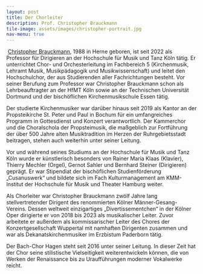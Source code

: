 ```yaml
---
layout: post
title: Der Chorleiter
description: Prof. Christopher Brauckmann
tile-image: assets/images/christopher-portrait.jpg
nav-menu: true
---
```


<p><span class="image left"><img src="{% link assets/images/christopher-portrait.jpg %}" alt="" /></span>
<a href="https://www.christopher-brauckmann.de">Christopher Brauckmann</a>, 1988 in Herne geboren, ist seit 2022 als Professor für Dirigieren an der Hochschule für Musik und Tanz Köln tätig. Er unterrichtet Chor- und Orchesterleitung im Fachbereich 5 (Kirchenmusik, Lehramt Musik, Musikpädagogik und Musikwissenschaft) und leitet den Hochschulchor, der aus Studierenden aller Fachrichtungen besteht. Vor seiner Berufung zum Professor war Christopher Brauckmann schon als Lehrbeauftragter an der HfMT Köln sowie an der Technischen Universität Dortmund und der bischöflichen Kirchenmusikschule Essen tätig.</p>

<p>Der studierte Kirchenmusiker war darüber hinaus seit 2019 als Kantor an der Propsteikirche St. Peter und Paul in Bochum für ein umfangreiches Programm in Gottesdienst und Konzert verantwortlich. Der Kammerchor und die Choralschola der Propsteimusik, die maßgeblich zur Fortführung der über 500 Jahre alten Musiktradition im Herzen der Ruhrgebietsstadt beitragen, stehen auch weiterhin unter seiner Leitung.</p>

<p>Vor und während seines Studiums an der Hochschule für Musik und Tanz Köln wurde er künstlerisch besonders von Rainer Maria Klaas (Klavier), Thierry Mechler (Orgel), Gernot Sahler und Bernhard Steiner (Dirigieren) geprägt. Er war Stipendiat der bischöflichen Studienförderung „Cusanuswerk“ und bildete sich im Fach Kulturmanagement am KMM-Institut der Hochschule für Musik und Theater Hamburg weiter.</p>

<p>Als Chorleiter war Christopher Brauckmann zwölf Jahre lang stellvertretender Dirigent des renommierten Kölner Männer-Gesang-Vereins.
Dessen weltweit einzigartiges „Divertissementchen“ in der Kölner Oper dirigierte er von 2018 bis 2023 als musikalischer Leiter.
Zuvor arbeitete er außerdem als kommissarischer Leiter des Chores der Konzertgesellschaft Wuppertal mit namhaften Dirigenten zusammen und war als Dekanatskirchenmusiker im Erzbistum Paderborn tätig.</p>

<p>Der Bach-Chor Hagen steht seit 2016 unter seiner Leitung. In dieser Zeit hat der Chor seine stilistische Vielseitigkeit weiterentwickeln können, die von Werken der Renaissance bis zu Uraufführungen moderner Vokalwerke reicht.</p>
